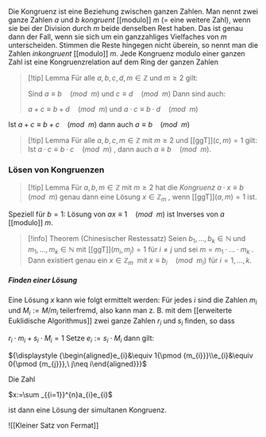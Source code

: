 Die Kongruenz ist eine Beziehung zwischen ganzen Zahlen. Man nennt zwei ganze Zahlen $a$ und $b$ *kongruent* [[modulo]] $m$  (= eine weitere Zahl), wenn sie bei der Division durch $m$ beide denselben Rest haben. Das ist genau dann der Fall, wenn sie sich um ein ganzzahliges Vielfaches von $m$ unterscheiden. Stimmen die Reste hingegen nicht überein, so nennt man die Zahlen *inkongruent* [[modulo]] $m$. Jede Kongruenz modulo einer ganzen Zahl ist eine Kongruenzrelation auf dem Ring der ganzen Zahlen

>[!tip] Lemma 
>Für alle $a, b, c, d, m ∈ \mathbb Z$ und $m ≥ 2$ gilt:
> 
>Sind $a ≡ b \quad(mod \:\:m)$ und $c ≡ d \quad(mod\:\: m)$ 
>Dann sind auch:
>
>$a + c ≡ b + d \quad(mod\:\: m)$ und $a · c ≡ b · d \quad (mod\:\: m)$

Ist  $a + c ≡ b + c \:\:\:\:(mod\:\: m)$    dann auch    $a ≡ b \:\:\:\:(mod\:\: m)$

>[!tip]  Lemma 
>Für alle  $a, b, c, m ∈ \mathbb Z$ mit $m ≥ 2$ und [[ggT]]$(c, m) = 1$ gilt: 
>Ist $a · c ≡ b · c\quad (mod\:\: m)$   , dann auch   $a ≡ b \quad(mod\:\: m)$.

### Lösen von Kongruenzen

>[!tip] Lemma 
>Für $a, b, m ∈ \mathbb Z$ mit $m ≥ 2$ hat die *Kongruenz* $a · x ≡ b \quad (mod \:\:m)$ genau dann eine Lösung $x ∈ \mathbb Z_m\:$, wenn [[ggT]]$(a, m) = 1$ ist.

Speziell für  $b = 1$: Lösung von   $ax ≡ 1 \quad(mod \:\:m$)   ist Inverses von $a$ [[modulo]] $m$.

>[!info] Theorem (Chinesischer Restessatz) 
>Seien $b_1, . . . , b_k ∈ \mathbb N$ und $m_1, . . . , m_k ∈ \mathbb N$ mit 
>[[ggT]]$(m_i , m_j) = 1$ für  $i \ne j$ und sei $m = m_1 · . . . · m_k$ . 
>Dann existiert genau ein $x ∈ \mathbb Z_m\:$ mit $x ≡ b_i \quad (mod \:\:m_i)$ für $i = 1, . . . , k$.

##### Finden einer Lösung
Eine Lösung $x$ kann wie folgt ermittelt werden: 
Für jedes $i$ sind die Zahlen $m_i$ und $M_{i}:=M/m_{i}$ teilerfremd, also kann man z. B. mit dem [[erweiterte Euklidische Algorithmus]] zwei ganze Zahlen $r_i$ und $s_i$ finden, so dass

$r_{i}\cdot m_{i}+s_{i}\cdot M_{i}=1$
Setze $e_{i}:=s_{i}\cdot M_{i}$ dann gilt:

${\displaystyle {\begin{aligned}e_{i}&\equiv 1{\pmod {m_{i}}}\\e_{i}&\equiv 0{\pmod {m_{j}}},\ j\neq i\end{aligned}}}$

Die Zahl

$x:=\sum _{{i=1}}^{n}a_{i}e_{i}$ 

ist dann eine Lösung der simultanen Kongruenz.

![[Kleiner Satz von Fermat]]
